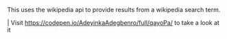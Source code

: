 This uses the wikipedia api to provide results from a wikipedia search term.

| Visit https://codepen.io/AdeyinkaAdegbenro/full/qayoPa/ to take a look at it

